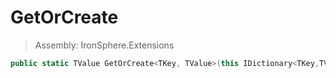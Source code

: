 ﻿

# GetOrCreate

> Assembly: IronSphere.Extensions

```csharp
public static TValue GetOrCreate<TKey, TValue>(this IDictionary<TKey,TValue> this, TKey key, Func<TKey,TValue> function);
```



